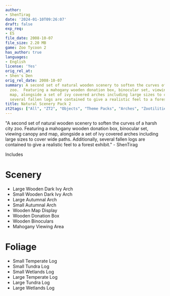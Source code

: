 ```yaml
---
author:
- ShenTirag
date: '2024-01-10T09:26:07'
draft: false
exp_req:
- ES
file_date: 2008-10-07
file_size: 2.20 MB
game: Zoo Tycoon 2
has_author: true
languages:
- English
license: 'Yes'
orig_rel_at:
- Shen's Den
orig_rel_date: 2008-10-07
summary: A second set of natural wooden scenery to soften the curves of a harsh city
  zoo.  Featuring a mahogany wooden donation box, binocular set, viewing canopy and
  map, alongside a set of ivy covered arches including large sizes to cover wide paths.  Additionally,
  several fallen logs are contained to give a realistic feel to a forest exhibit.
title: Natural Scenery Pack 2
zt2tags: ["All", "ZT2", "Objects", "Theme Packs", "Arches", "Zootilities", "Donation Boxes", "Binoculars", "Canopies", "Foliage"]
---
```




"A second set of natural wooden scenery to soften the curves of a harsh city zoo.  Featuring a mahogany wooden donation box, binocular set, viewing canopy and map, alongside a set of ivy covered arches including large sizes to cover wide paths.  Additionally, several fallen logs are contained to give a realistic feel to a forest exhibit." 
\- ShenTirag


Includes


# Scenery
- Large Wooden Dark Ivy Arch
- Small Wooden Dark Ivy Arch
- Large Autumnal Arch
- Small Autumnal Arch
- Wooden Map Display
- Wooden Donation Box
- Wooden Binoculars
- Mahogany Viewing Area

# Foliage
- Small Temperate Log
- Small Tundra Log
- Small Wetlands Log
- Large Temperate Log
- Large Tundra Log
- Large Wetlands Log